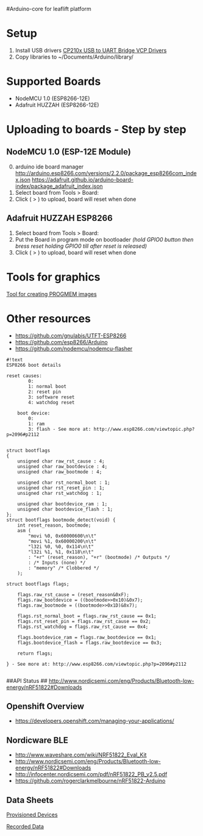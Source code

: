#Arduino-core for leaflift platform

# Setup #
1. Install USB drivers [CP210x USB to UART Bridge VCP Drivers](https://www.silabs.com/products/mcu/Pages/USBtoUARTBridgeVCPDrivers.aspx)
2. Copy libraries to ~/Documents/Arduino/library/ 


# Supported Boards #
* NodeMCU 1.0 (ESP8266-12E)
* Adafruit HUZZAH (ESP8266-12E)



# Uploading to boards - Step by step  #

## NodeMCU 1.0 (ESP-12E Module) ##
0. arduino ide board manager
    http://arduino.esp8266.com/versions/2.2.0/package_esp8266com_index.json
    https://adafruit.github.io/arduino-board-index/package_adafruit_index.json
1. Select board from Tools > Board:
2. Click ( > ) to upload, board will reset when done

##  Adafruit HUZZAH ESP8266 ##
1. Select board from Tools > Board:
2. Put the Board in program mode on bootloader 
*(hold GPIO0 button then bress reset holding GPIO0 till after reset is released)*
3. Click ( > ) to upload, board will reset when done


# Tools for graphics #
[Tool for creating PROGMEM images](http://javl.github.io/image2cpp/)

# Other resources #
* https://github.com/gnulabis/UTFT-ESP8266
* https://github.com/esp8266/Arduino
* https://github.com/nodemcu/nodemcu-flasher

```
#!text
ESP8266 boot details

reset causes:
        0:
        1: normal boot
        2: reset pin
        3: software reset
        4: watchdog reset

    boot device:
        0:
        1: ram
        3: flash - See more at: http://www.esp8266.com/viewtopic.php?p=2096#p2112


struct bootflags
{
    unsigned char raw_rst_cause : 4;
    unsigned char raw_bootdevice : 4;
    unsigned char raw_bootmode : 4;

    unsigned char rst_normal_boot : 1;
    unsigned char rst_reset_pin : 1;
    unsigned char rst_watchdog : 1;

    unsigned char bootdevice_ram : 1;
    unsigned char bootdevice_flash : 1;
};
struct bootflags bootmode_detect(void) {
    int reset_reason, bootmode;
    asm (
        "movi %0, 0x60000600\n\t"
        "movi %1, 0x60000200\n\t"
        "l32i %0, %0, 0x114\n\t"
        "l32i %1, %1, 0x118\n\t"
        : "+r" (reset_reason), "+r" (bootmode) /* Outputs */
        : /* Inputs (none) */
        : "memory" /* Clobbered */
    );

struct bootflags flags;

    flags.raw_rst_cause = (reset_reason&0xF);
    flags.raw_bootdevice = ((bootmode>>0x10)&0x7);
    flags.raw_bootmode = ((bootmode>>0x1D)&0x7);

    flags.rst_normal_boot = flags.raw_rst_cause == 0x1;
    flags.rst_reset_pin = flags.raw_rst_cause == 0x2;
    flags.rst_watchdog = flags.raw_rst_cause == 0x4;

    flags.bootdevice_ram = flags.raw_bootdevice == 0x1;
    flags.bootdevice_flash = flags.raw_bootdevice == 0x3;

    return flags;

} - See more at: http://www.esp8266.com/viewtopic.php?p=2096#p2112


```

##API Status ##
http://www.nordicsemi.com/eng/Products/Bluetooth-low-energy/nRF51822#Downloads

## Openshift Overview ##
* https://developers.openshift.com/managing-your-applications/


## Nordicware BLE ##
* http://www.waveshare.com/wiki/NRF51822_Eval_Kit
* http://www.nordicsemi.com/eng/Products/Bluetooth-low-energy/nRF51822#Downloads
* http://infocenter.nordicsemi.com/pdf/nRF51822_PB_v2.5.pdf
* https://github.com/rogerclarkmelbourne/nRF51822-Arduino

## Data Sheets ##

[Provisioned Devices](https://docs.google.com/spreadsheets/d/1kAXJa40VPameiitzwAIrNPWsr5kDdviN59xv5x8yYJM/edit#gid=0)

[Recorded Data](https://docs.google.com/spreadsheets/d/1Yr3d8pXQllWeyCImAO6XK0u_NgsKmbjGjc9SEn9wM3I/edit#gid=87589501)
